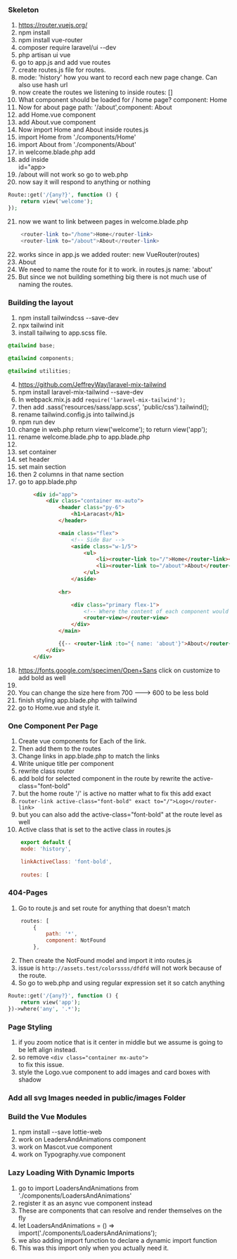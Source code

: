 
### Skeleton
1. https://router.vuejs.org/
2. npm install
3. npm install vue-router
4. composer require laravel/ui --dev
5. php artisan ui vue
6. go to app.js and add vue routes
7. create routes.js file for routes.
8.  mode: 'history' how you want to record each new page change. Can also use hash url
9.  now create the routes we listening to inside routes: []
10. What component should be loaded for / home page? component: Home
11. Now for about page path: '/about',component: About
12. add Home.vue component
13. add About.vue component
14. Now import Home and About inside routes.js
15. import Home from './components/Home'
16. import About from './components/About'
17. in welcome.blade.php add <script src="{{ mix('js/app.js') }}"></script>
18. add <router-view></router-view> inside <div> id="app></div>
19. /about will not work so go to web.php
20. now say it will respond to anything or nothing
```php
Route::get('/{any?}', function () {
    return view('welcome');
});
```
21. now we want to link between pages in welcome.blade.php
```php
    <router-link to="/home">Home</router-link>
    <router-link to="/about">About</router-link>
```
22. works since in app.js we added router: new VueRouter(routes)
23. <router-link :to="{ name: 'about'}">About</router-link>
24. We need to name the route for it to work. in routes.js name: 'about'
25. But since we not building something big there is not much use of naming the routes.

### Building the layout
1. npm install tailwindcss --save-dev
2. npx tailwind init
3. install tailwing to app.scss file.
```css
@tailwind base;

@tailwind components;

@tailwind utilities;
```
4. https://github.com/JeffreyWay/laravel-mix-tailwind
5. npm install laravel-mix-tailwind --save-dev
6. In webpack.mix.js add `require('laravel-mix-tailwind');`
7. then add    .sass('resources/sass/app.scss', 'public/css').tailwind();
8. rename tailwind.config.js into tailwind.js
9. npm run dev
10. change in web.php return view('welcome'); to    return view('app'); 
11. rename welcome.blade.php to app.blade.php
12. <link rel="stylesheet" href="{{ mix('css/app.css') }}">
13. set container
14. set header
15. set main section
16. then 2 columns in that name section
17. go to app.blade.php
```html
        <div id="app">
            <div class="container mx-auto">
                <header class="py-6">
                    <h1>Laracast</h1>
                </header>

                <main class="flex">
                    <!-- Side Bar -->
                    <aside class="w-1/5">
                        <ul>
                            <li><router-link to="/">Home</router-link></li>
                            <li><router-link to="/about">About</router-link></li>
                        </ul>
                    </aside>
                        
                <hr>

                    <div class="primary flex-1">
                        <!-- Where the content of each component would go. Similar to yield in laravel  -->
                        <router-view></router-view>
                    </div>
                </main>

                {{-- <router-link :to="{ name: 'about'}">About</router-link> --}}
            </div>
        </div>
```
18. https://fonts.google.com/specimen/Open+Sans click on customize to add bold as well
19. <link href="https://fonts.googleapis.com/css?family=Open+Sans:400,700&display=swap" rel="stylesheet"> 
20. You can change the size here from 700 ---> 600 to be less bold
21. finish styling app.blade.php with tailwind
22. go to Home.vue and style it.

### One Component Per Page
1. Create vue components for Each of the link.
2. Then add them to the routes
3. Change links in app.blade.php to match the links
4. Write unique title per component
5. rewrite class router
6. add bold for selected component in the route by rewrite the active-class="font-bold"
7. but the home route '/' is active no matter what to fix this add exact
8. `router-link active-class="font-bold" exact to="/">Logo</router-link>`
9. but you can also add the  active-class="font-bold" at the route level as well
10. Active class that is set to the active class in routes.js
```js
    export default {
    mode: 'history',

    linkActiveClass: 'font-bold',
    
    routes: [
```
### 404-Pages
1. Go to route.js and set route for anything that doesn't match
```js
    routes: [
        {
            path: '*',
            component: NotFound
        },
```
2. Then create the NotFound model and import it into routes.js
3. issue is `http://assets.test/colorssss/dfdfd` will not work because of the route.
4. So go to web.php and using regular expression set it so catch anything
```php
Route::get('/{any?}', function () {
    return view('app');
})->where('any', '.*');

```
### Page Styling
1. if you zoom notice that is it center in middle but we assume is going to be left align instead.
2. so remove `<div class="container mx-auto">`   <div class="container"> to fix this issue.
3. style the Logo.vue component to add images and card boxes with shadow


### Add all svg Images needed in public/images Folder

### Build the Vue Modules
1.  npm install --save lottie-web
2.  work on LeadersAndAnimations component
3.  work on Mascot.vue component
4.  work on Typography.vue component

### Lazy Loading With Dynamic Imports
1. go to import LoadersAndAnimations from './components/LoadersAndAnimations'
2. register it as an async vue component instead
3. These are components that can resolve and render themselves on the fly
4. let LoadersAndAnimations = () => import('./components/LoadersAndAnimations'); 
5. we also adding import function to declare a dynamic import function
6. This was this import only when you actually need it.